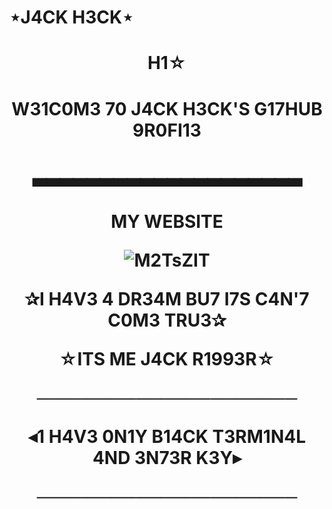# ⋆J4CK H3CK⋆


<h1 align="center">H1☆
<h1 align="center">W31C0M3 70 J4CK H3CK'S G17HUB 9R0FI13</h1> 
<h1 align="center">▃▃▃▃▃▃▃▃▃▃▃▃▃▃▃▃▃▃▃▃</h1>






<h1 align="center">MY WEBSITE

![M2TsZIT](https://i.stack.imgur.com/Jpqan.gif)
<p align="center">✰I H4V3 4 DR34M BU7 I7S C4N'7 C0M3 TRU3✰
</p> 
<p align="center">☆ITS ME J4CK R1993R☆
<p align="center">─────────────────────
<p align="center">◂1 H4V3 0N1Y B14CK T3RM1N4L 4ND 3N73R K3Y▸
<p align="center">─────────────────────
